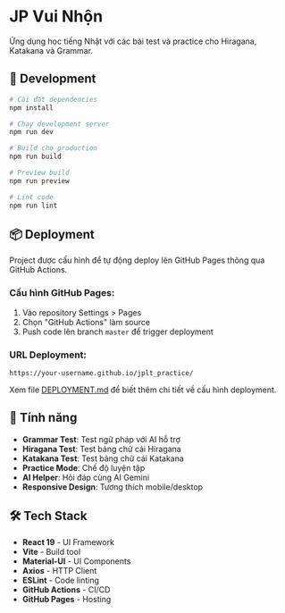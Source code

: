 # JP Vui Nhộn

Ứng dụng học tiếng Nhật với các bài test và practice cho Hiragana, Katakana và Grammar.

## 🚀 Development

```bash
# Cài đặt dependencies
npm install

# Chạy development server
npm run dev

# Build cho production
npm run build

# Preview build
npm run preview

# Lint code
npm run lint
```

## 📦 Deployment

Project được cấu hình để tự động deploy lên GitHub Pages thông qua GitHub Actions.

### Cấu hình GitHub Pages:
1. Vào repository Settings > Pages
2. Chọn "GitHub Actions" làm source
3. Push code lên branch `master` để trigger deployment

### URL Deployment:
`https://your-username.github.io/jplt_practice/`

Xem file [DEPLOYMENT.md](./DEPLOYMENT.md) để biết thêm chi tiết về cấu hình deployment.

## 🚀 Tính năng

- **Grammar Test**: Test ngữ pháp với AI hỗ trợ
- **Hiragana Test**: Test bảng chữ cái Hiragana
- **Katakana Test**: Test bảng chữ cái Katakana
- **Practice Mode**: Chế độ luyện tập
- **AI Helper**: Hỏi đáp cùng AI Gemini
- **Responsive Design**: Tương thích mobile/desktop

## 🛠️ Tech Stack

- **React 19** - UI Framework
- **Vite** - Build tool
- **Material-UI** - UI Components
- **Axios** - HTTP Client
- **ESLint** - Code linting
- **GitHub Actions** - CI/CD
- **GitHub Pages** - Hosting
